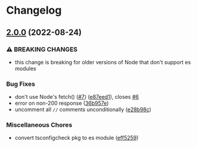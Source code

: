 # Changelog

## [2.0.0](https://github.com/tmillr/tsconfigcheck/compare/v1.0.1...tsconfigcheck-v2.0.0) (2022-08-24)

### ⚠ BREAKING CHANGES

* this change is breaking for older versions of Node that don't support es modules

### Bug Fixes

* don't use Node's fetch() ([#7](https://github.com/tmillr/tsconfigcheck/issues/7)) ([e87eed1](https://github.com/tmillr/tsconfigcheck/commit/e87eed1bdc2689cab3d3187b46593d2cabe74771)), closes [#6](https://github.com/tmillr/tsconfigcheck/issues/6)
* error on non-200 response ([36b957e](https://github.com/tmillr/tsconfigcheck/commit/36b957ec152c57b068bebc901b826d4cf4056bc5))
* uncomment all `//` comments unconditionally ([e28b98c](https://github.com/tmillr/tsconfigcheck/commit/e28b98c823daeeb6f2d712df6a4b3dfda30d375d))

### Miscellaneous Chores

* convert tsconfigcheck pkg to es module ([eff5259](https://github.com/tmillr/tsconfigcheck/commit/eff525944429f08963720f995583a36a9148166c))
